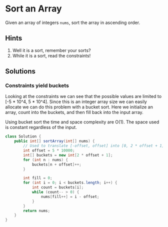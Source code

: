 # Sort an Array

Given an array of integers `nums`, sort the array in ascending order.

## Hints

1. Well it is a sort, remember your sorts?
1. While it is a sort, read the constraints!

## Solutions

### Constraints yield buckets

Looking at the constraints we can see that the possible values are limited
to [-5 * 10^4, 5 * 10^4]. Since this is an integer array size we can easily
allocate we can do this problem with a bucket sort. Here we initialize an
array, count into the buckets, and then fill back into the input array.

Using bucket sort the time and space complexity are O(1). The space used is
constant regardless of the input.

```java
class Solution {
    public int[] sortArray(int[] nums) {
        // Used to translate [-offset, offset] into [0, 2 * offset + 1].
        int offset = 5 * 10000;
        int[] buckets = new int[2 * offset + 1];
        for (int n : nums) {
            buckets[n + offset]++;
        }

        int fill = 0;
        for (int i = 0; i < buckets.length; i++) {
            int count = buckets[i];
            while (count-- > 0) {
                nums[fill++] = i - offset;
            }
        }
        return nums;
    }
}
```
